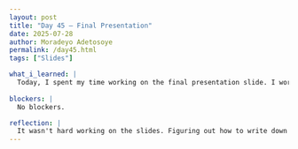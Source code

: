 ```yaml
---
layout: post
title: "Day 45 – Final Presentation"
date: 2025-07-28
author: Moradeyo Adetosoye
permalink: /day45.html
tags: ["Slides"]

what_i_learned: |
  Today, I spent my time working on the final presentation slide. I worked on a new section called Understanding ELM. It was some of the math formulas I wrote down in the final paper, so I just pasted them into the google slides using a math latex add-on. I also worked on some other sections of the google slide.
  
blockers: |
  No blockers.

reflection: |
  It wasn't hard working on the slides. Figuring out how to write down the math formulas was the only challenging bit. Today was a relatively calm day. I spent most of my day working on the slides.
---
```



